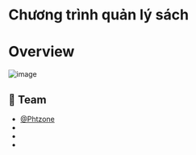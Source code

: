 # Chương trình quản lý sách
# Overview
![image](https://github.com/user-attachments/assets/79fcf331-23c0-4eac-8bd2-b4d3a947f409)
## 👥 Team
- [@Phtzone](https://github.com/phtzone)
-
-
-
